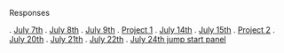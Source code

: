 Responses

.  [July 7th](https://caitlin0806.github.io/responses/July7)
.  [July 8th](https://caitlin0806.github.io/responses/July8)
.  [July 9th](https://caitlin0806.github.io/responses/July9)
.  [Project 1](https://caitlin0806.github.io/responses/Project1)
.  [July 14th](https://caitlin0806.github.io/responses/July14)
.  [July 15th](https://caitlin0806.github.io/responses/July15)
.  [Project 2](https://caitlin0806.github.io/responses/Project2)
.  [July 20th](https://caitlin0806.github.io/responses/July20)
.  [July 21th](https://caitlin0806.github.io/responses/July21)
.  [July 22th](https://caitlin0806.github.io/responses/July22)
.  [July 24th jump start panel](https://caitlin0806.github.io/responses/july24jumpstartpanel)
